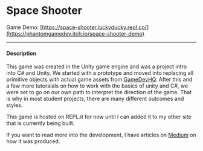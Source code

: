 # Space Shooter
Game Demo: [https://space-shooter.luckyducky.repl.co/](https://phantomgamedev.itch.io/space-shooter-demo)

--- 

#### Description

This game was created in the Unity game engine and was a project intro into C# and Unity. We started with a prototype and moved into replacing all primitive objects with actual game assets from [GameDevHQ](https://filebase.gamedevhq.com/ "Filebase"). After this and a few more tutoraials on how to work with the basics of unity and C#, we were set to go on our own path to interpret the direction of the game. That is why in most student projects, there are many different outcomes and styles.

This game is hosted on REPL.it for now until I can added it to my other site that is currently being built. 

If you want to read more into the development, I have articles on [Medium](https://medium.com/@ericpdev "Medium.com") on how it was produced. 
